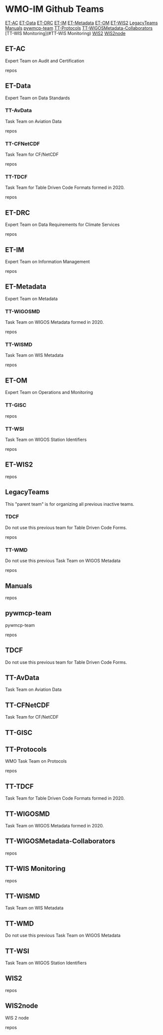 # WMO-IM Github Teams
 
[ET-AC](#ET-AC) 
[ET-Data](#ET-Data) 
[ET-DRC](#ET-DRC) 
[ET-IM](#ET-IM) 
[ET-Metadata](#ET-Metadata) 
[ET-OM](#ET-OM) 
[ET-WIS2](#ET-WIS2) 
[LegacyTeams](#LegacyTeams) 
[Manuals](#Manuals) 
[pywmcp-team](#pywmcp-team) 
[TT-Protocols](#TT-Protocols) 
[TT-WIGOSMetadata-Collaborators](#TT-WIGOSMetadata-Collaborators) 
[TT-WIS Monitoring](#TT-WIS Monitoring) 
[WIS2](#WIS2) 
[WIS2node](#WIS2node) 
## ET-AC
 
Expert Team on Audit and Certification
 
repos 
 
## ET-Data
 
Expert Team on Data Standards
 
### TT-AvData
 
Task Team on Aviation Data 
 
repos 
 
### TT-CFNetCDF
 
Task Team for CF/NetCDF
 
repos 
 
### TT-TDCF
 
Task Team for Table Driven Code Formats formed in 2020. 
 
repos 
 
## ET-DRC
 
Expert Team on Data Requirements for Climate Services
 
repos 
 
## ET-IM
 
Expert Team on Information Management
 
repos 
 
## ET-Metadata
 
Expert Team on Metadata
 
### TT-WIGOSMD
 
Task Team on WIGOS Metadata formed in 2020.
 
repos 
 
### TT-WISMD
 
Task Team on WIS Metadata
 
repos 
 
## ET-OM
 
Expert Team on Operations and Monitoring
 
### TT-GISC
 

 
repos 
 
### TT-WSI
 
Task Team on WIGOS Station Identifiers
 
repos 
 
## ET-WIS2
 

 
repos 
 
## LegacyTeams
 
This "parent team" is for organizing all previous inactive teams. 
 
### TDCF
 
Do not use this previous team for Table Driven Code Forms. 
 
repos 
 
### TT-WMD
 
Do not use this previous Task Team on WIGOS Metadata
 
repos 
 
## Manuals
 

 
repos 
 
## pywmcp-team
 
pywmcp-team
 
repos 
 
## TDCF
 
Do not use this previous team for Table Driven Code Forms. 
 
## TT-AvData
 
Task Team on Aviation Data 
 
## TT-CFNetCDF
 
Task Team for CF/NetCDF
 
## TT-GISC
 

 
## TT-Protocols
 
WMO Task Team on Protocols
 
repos 
 
## TT-TDCF
 
Task Team for Table Driven Code Formats formed in 2020. 
 
## TT-WIGOSMD
 
Task Team on WIGOS Metadata formed in 2020.
 
## TT-WIGOSMetadata-Collaborators
 

 
repos 
 
## TT-WIS Monitoring
 

 
repos 
 
## TT-WISMD
 
Task Team on WIS Metadata
 
## TT-WMD
 
Do not use this previous Task Team on WIGOS Metadata
 
## TT-WSI
 
Task Team on WIGOS Station Identifiers
 
## WIS2
 

 
repos 
 
## WIS2node
 
WIS 2 node
 
repos 
 
